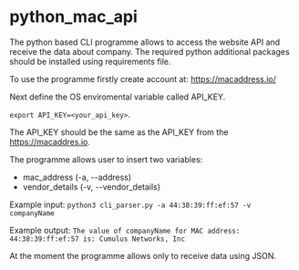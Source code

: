 # python_mac_api

The python based CLI programme allows to access the website API and receive the data about company.
The required python additional packages should be installed using requirements file.

To use the programme firstly create account at:
https://macaddress.io/

Next define the OS enviromental variable called API_KEY.

`export API_KEY=<your_api_key>`.

The API_KEY should be the same as the API_KEY from the https://macaddres.io.

The programme allows user to insert two variables:
- mac_address (-a, --address)
- vendor_details (-v, --vendor_details)

Example input:
`python3 cli_parser.py -a 44:38:39:ff:ef:57 -v companyName`

Example output:
`The value of companyName for MAC address: 44:38:39:ff:ef:57 is: Cumulus Networks, Inc`


At the moment the programme allows only to receive data using JSON.
